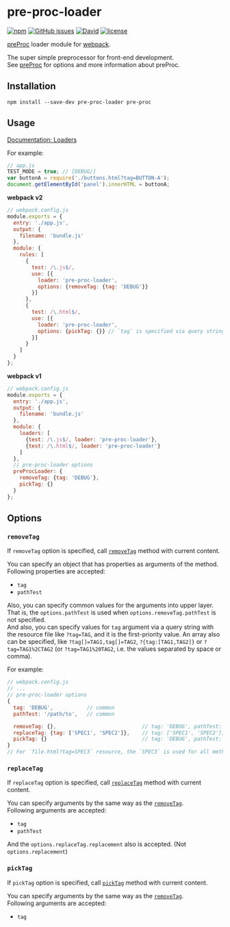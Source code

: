 # pre-proc-loader

[![npm](https://img.shields.io/npm/v/pre-proc-loader.svg)](https://www.npmjs.com/package/pre-proc-loader) [![GitHub issues](https://img.shields.io/github/issues/anseki/pre-proc-loader.svg)](https://github.com/anseki/pre-proc-loader/issues) [![David](https://img.shields.io/david/anseki/pre-proc-loader.svg)](package.json) [![license](https://img.shields.io/badge/license-MIT-blue.svg)](LICENSE-MIT)

[preProc](https://github.com/anseki/pre-proc) loader module for [webpack](https://webpack.js.org/).

The super simple preprocessor for front-end development.  
See [preProc](https://github.com/anseki/pre-proc) for options and more information about preProc.

## Installation

```
npm install --save-dev pre-proc-loader pre-proc
```

## Usage

[Documentation: Loaders](https://webpack.js.org/concepts/loaders/)

For example:

```js
// app.js
TEST_MODE = true; // [DEBUG/]
var buttonA = require('./buttons.html?tag=BUTTON-A');
document.getElementById('panel').innerHTML = buttonA;
```

**webpack v2**

```js
// webpack.config.js
module.exports = {
  entry: './app.js',
  output: {
    filename: 'bundle.js'
  },
  module: {
    rules: [
      {
        test: /\.js$/,
        use: [{
          loader: 'pre-proc-loader',
          options: {removeTag: {tag: 'DEBUG'}}
        }]
      },
      {
        test: /\.html$/,
        use: [{
          loader: 'pre-proc-loader',
          options: {pickTag: {}} // `tag` is specified via query string
        }]
      }
    ]
  }
};
```

**webpack v1**

```js
// webpack.config.js
module.exports = {
  entry: './app.js',
  output: {
    filename: 'bundle.js'
  },
  module: {
    loaders: [
      {test: /\.js$/, loader: 'pre-proc-loader'},
      {test: /\.html$/, loader: 'pre-proc-loader'}
    ]
  },
  // pre-proc-loader options
  preProcLoader: {
    removeTag: {tag: 'DEBUG'},
    pickTag: {}
  }
};
```

## Options

### `removeTag`

If `removeTag` option is specified, call [`removeTag`](https://github.com/anseki/pre-proc#removetag) method with current content.

You can specify an object that has properties as arguments of the method.  
Following properties are accepted:

- `tag`
- `pathTest`

Also, you can specify common values for the arguments into upper layer. That is, the `options.pathTest` is used when `options.removeTag.pathTest` is not specified.  
And also, you can specify values for `tag` argument via a query string with the resource file like `?tag=TAG`, and it is the first-priority value. An array also can be specified, like `?tag[]=TAG1,tag[]=TAG2`, `?{tag:[TAG1,TAG2]}` or `?tag=TAG1%2CTAG2` (or `?tag=TAG1%20TAG2`, i.e. the values separated by space or comma).

For example:

```js
// webpack.config.js
// ...
// pre-proc-loader options
{
  tag: 'DEBUG',           // common
  pathTest: '/path/to',   // common

  removeTag: {},                            // tag: 'DEBUG', pathTest: '/path/to'
  replaceTag: {tag: ['SPEC1', 'SPEC2']},    // tag: ['SPEC1', 'SPEC2'], pathTest: '/path/to'
  pickTag: {}                               // tag: 'DEBUG', pathTest: '/path/to'
}
// For `file.html?tag=SPEC3` resource, the `SPEC3` is used for all method.
```

### `replaceTag`

If `replaceTag` option is specified, call [`replaceTag`](https://github.com/anseki/pre-proc#replacetag) method with current content.

You can specify arguments by the same way as the [`removeTag`](#removetag).  
Following arguments are accepted:

- `tag`
- `pathTest`

And the `options.replaceTag.replacement` also is accepted. (Not `options.replacement`)

### `pickTag`

If `pickTag` option is specified, call [`pickTag`](https://github.com/anseki/pre-proc#picktag) method with current content.

You can specify arguments by the same way as the [`removeTag`](#removetag).  
Following arguments are accepted:

- `tag`
